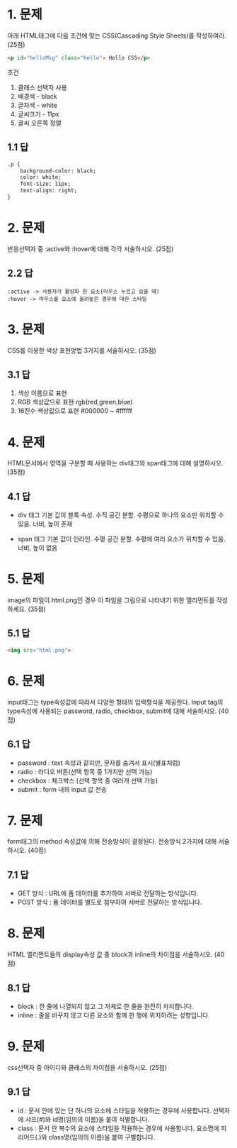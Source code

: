 
# 1. 문제
아래 HTML태그에 다음 조건에 맞는 CSS(Cascading Style Sheets)를 작성하여라. (25점)

```HTML
<p id="helloMsg" class="hello"> Hello CSS</p>
```

조건
1. 클래스 선택자 사용
2. 배경색 - black
3. 글자색 - white
4. 글씨크기 - 11px
5. 글씨 오른쪽 정렬
   
## 1.1 답

```html
.p {
    background-color: black;
    color: white;
    font-size: 11px;
    text-align: right;
}
```
   
# 2. 문제
반응선택자 중 :active와 :hover에 대해 각각 서술하시오. (25점)

## 2.2 답

```
:active -> 사용자가 활성화 한 요소(마우스 누르고 있을 때)
:hover -> 마우스를 요소에 올려놓은 경우에 대한 스타일
```
# 3. 문제
CSS를 이용한 색상 표현방법 3가지를 서술하시오. (35점)

## 3.1 답

1. 색상 이름으로 표현
2. RGB 색상값으로 표현
    rgb(red,green,blue)
3. 16진수 색상값으로 표현
    #000000 ~ #ffffff
  
# 4. 문제
HTML문서에서 영역을 구분할 때 사용하는 div태그와 span태그에 대해 설명하시오. (35점)

## 4.1 답

- div 태그
기본 값이 블록 속성. 수직 공간 분할. 수평으로 하나의 요소만 위치할 수 있음. 너비, 높이 존재

- span 태그
기본 값이 인라인. 수평 공간 분할. 수평에 여러 요소가 위치할 수 있음. 너비, 높이 없음

# 5. 문제
image의 파일이 html.png인 경우 이 파일을 그림으로 나타내기 위한 엘리먼트를 작성하세요. (35점)

## 5.1 답

```html
<img src="html.png">
```

# 6. 문제
input태그는 type속성값에 따라서 다양한 형태의 입력형식을 제공한다. Input tag의 type속성에 사용되는 password, radio, checkbox, submit에 대해 서술하시오. (40점)

## 6.1 답

- password : text 속성과 같지만, 문자를 숨겨서 표시(별표처럼)
- radio : 라디오 버튼(선택 항목 중 1가지만 선택 가능)
- checkbox : 체크박스 (선택 항목 중 여러개 선택 가능)
- submit : form 내의 input 값 전송

# 7. 문제
form태그의 method 속성값에 의해 전송방식이 결정된다. 전송방식 2가지에 대해 서술하시오. (40점)

## 7.1 답

- GET 방식 : URL에 폼 데이터를 추가하여 서버로 전달하는 방식입니다.
- POST 방식 : 폼 데이터를 별도로 첨부하여 서버로 전달하는 방식입니다.

# 8. 문제
HTML 엘리먼트들의 display속성 값 중 block과 inline의 차이점을 서술하시오. (40점)

## 8.1 답

- block : 한 줄에 나열되지 않고 그 자체로 한 줄을 완전히 차치합니다.
- inline : 줄을 바꾸지 않고 다른 요소와 함께 한 행에 위치하려는 성향입니다.


# 9. 문제
css선택자 중 아이디와 클래스의 차이점을 서술하시오. (25점)

## 9.1 답

- id : 문서 안에 있는 단 하나의 요소에 스타일을 적용하는 경우에 사용합니다. 선택자에 샤프(#)와 id명(임의의 이름)을 붙여 식별합니다. 
- class : 문서 안 복수의 요소에 스타일을 적용하는 경우에 사용합니다. 요소명에 피리어드(.)와 class명(임의의 이름)을 붙여 구별합니다.

